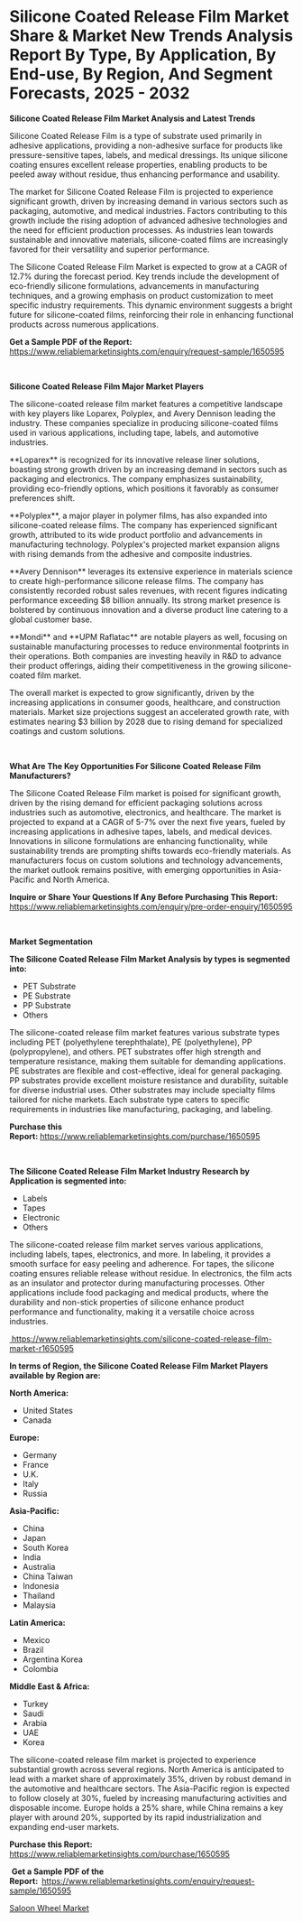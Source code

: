 <p><h1>Silicone Coated Release Film Market Share & Market New Trends Analysis Report By Type, By Application, By End-use, By Region, And Segment Forecasts, 2025 - 2032</h1></p><p><strong>Silicone Coated Release Film Market Analysis and Latest Trends</strong></p>
<p><p>Silicone Coated Release Film is a type of substrate used primarily in adhesive applications, providing a non-adhesive surface for products like pressure-sensitive tapes, labels, and medical dressings. Its unique silicone coating ensures excellent release properties, enabling products to be peeled away without residue, thus enhancing performance and usability.</p><p>The market for Silicone Coated Release Film is projected to experience significant growth, driven by increasing demand in various sectors such as packaging, automotive, and medical industries. Factors contributing to this growth include the rising adoption of advanced adhesive technologies and the need for efficient production processes. As industries lean towards sustainable and innovative materials, silicone-coated films are increasingly favored for their versatility and superior performance.</p><p>The Silicone Coated Release Film Market is expected to grow at a CAGR of 12.7% during the forecast period. Key trends include the development of eco-friendly silicone formulations, advancements in manufacturing techniques, and a growing emphasis on product customization to meet specific industry requirements. This dynamic environment suggests a bright future for silicone-coated films, reinforcing their role in enhancing functional products across numerous applications.</p></p>
<p><strong>Get a Sample PDF of the Report:&nbsp;</strong> <a href="https://www.reliablemarketinsights.com/enquiry/request-sample/1650595?utm_campaign=3138&utm_medium=2&utm_source=Github&utm_content=ia&utm_term=23032025&utm_id=silicone-coated-release-film">https://www.reliablemarketinsights.com/enquiry/request-sample/1650595</a></p>
<p>&nbsp;</p>
<p><strong>Silicone Coated Release Film Major Market Players</strong></p>
<p><p>The silicone-coated release film market features a competitive landscape with key players like Loparex, Polyplex, and Avery Dennison leading the industry. These companies specialize in producing silicone-coated films used in various applications, including tape, labels, and automotive industries.</p><p>**Loparex** is recognized for its innovative release liner solutions, boasting strong growth driven by an increasing demand in sectors such as packaging and electronics. The company emphasizes sustainability, providing eco-friendly options, which positions it favorably as consumer preferences shift.</p><p>**Polyplex**, a major player in polymer films, has also expanded into silicone-coated release films. The company has experienced significant growth, attributed to its wide product portfolio and advancements in manufacturing technology. Polyplex's projected market expansion aligns with rising demands from the adhesive and composite industries.</p><p>**Avery Dennison** leverages its extensive experience in materials science to create high-performance silicone release films. The company has consistently recorded robust sales revenues, with recent figures indicating performance exceeding $8 billion annually. Its strong market presence is bolstered by continuous innovation and a diverse product line catering to a global customer base.</p><p>**Mondi** and **UPM Raflatac** are notable players as well, focusing on sustainable manufacturing processes to reduce environmental footprints in their operations. Both companies are investing heavily in R&D to advance their product offerings, aiding their competitiveness in the growing silicone-coated film market.</p><p>The overall market is expected to grow significantly, driven by the increasing applications in consumer goods, healthcare, and construction materials. Market size projections suggest an accelerated growth rate, with estimates nearing $3 billion by 2028 due to rising demand for specialized coatings and custom solutions.</p></p>
<p>&nbsp;</p>
<p><strong>What Are The Key Opportunities For Silicone Coated Release Film Manufacturers?</strong></p>
<p><p>The Silicone Coated Release Film market is poised for significant growth, driven by the rising demand for efficient packaging solutions across industries such as automotive, electronics, and healthcare. The market is projected to expand at a CAGR of 5-7% over the next five years, fueled by increasing applications in adhesive tapes, labels, and medical devices. Innovations in silicone formulations are enhancing functionality, while sustainability trends are prompting shifts towards eco-friendly materials. As manufacturers focus on custom solutions and technology advancements, the market outlook remains positive, with emerging opportunities in Asia-Pacific and North America.</p></p>
<p><strong>Inquire or Share Your Questions If Any Before Purchasing This Report:</strong> <a href="https://www.reliablemarketinsights.com/enquiry/pre-order-enquiry/1650595?utm_campaign=3138&utm_medium=2&utm_source=Github&utm_content=ia&utm_term=23032025&utm_id=silicone-coated-release-film">https://www.reliablemarketinsights.com/enquiry/pre-order-enquiry/1650595</a></p>
<p>&nbsp;</p>
<p><strong>Market Segmentation</strong></p>
<p><strong>The Silicone Coated Release Film Market Analysis by types is segmented into:</strong></p>
<p><ul><li>PET Substrate</li><li>PE Substrate</li><li>PP Substrate</li><li>Others</li></ul></p>
<p><p>The silicone-coated release film market features various substrate types including PET (polyethylene terephthalate), PE (polyethylene), PP (polypropylene), and others. PET substrates offer high strength and temperature resistance, making them suitable for demanding applications. PE substrates are flexible and cost-effective, ideal for general packaging. PP substrates provide excellent moisture resistance and durability, suitable for diverse industrial uses. Other substrates may include specialty films tailored for niche markets. Each substrate type caters to specific requirements in industries like manufacturing, packaging, and labeling.</p></p>
<p><strong>Purchase this Report:&nbsp;</strong><a href="https://www.reliablemarketinsights.com/purchase/1650595?utm_campaign=3138&utm_medium=2&utm_source=Github&utm_content=ia&utm_term=23032025&utm_id=silicone-coated-release-film">https://www.reliablemarketinsights.com/purchase/1650595</a></p>
<p>&nbsp;</p>
<p><strong>The Silicone Coated Release Film Market Industry Research by Application is segmented into:</strong></p>
<p><ul><li>Labels</li><li>Tapes</li><li>Electronic</li><li>Others</li></ul></p>
<p><p>The silicone-coated release film market serves various applications, including labels, tapes, electronics, and more. In labeling, it provides a smooth surface for easy peeling and adherence. For tapes, the silicone coating ensures reliable release without residue. In electronics, the film acts as an insulator and protector during manufacturing processes. Other applications include food packaging and medical products, where the durability and non-stick properties of silicone enhance product performance and functionality, making it a versatile choice across industries.</p></p>
<p><a href="https://www.reliablemarketinsights.com/silicone-coated-release-film-market-r1650595?utm_campaign=3138&utm_medium=2&utm_source=Github&utm_content=ia&utm_term=23032025&utm_id=silicone-coated-release-film">&nbsp;https://www.reliablemarketinsights.com/silicone-coated-release-film-market-r1650595</a></p>
<p><strong>In terms of Region, the Silicone Coated Release Film Market Players available by Region are:</strong></p>
<p>
    <p> <strong> North America: </strong>
        <ul>
            <li>United States</li>
            <li>Canada</li>
        </ul>
        </p> 
    <p> <strong> Europe: </strong>
        <ul>
            <li>Germany</li>
            <li>France</li>
            <li>U.K.</li>
            <li>Italy</li>
            <li>Russia</li>
        </ul>
        </p> 
    <p> <strong> Asia-Pacific: </strong>
        <ul>
            <li>China</li>
            <li>Japan</li>
            <li>South Korea</li>
            <li>India</li>
            <li>Australia</li>
            <li>China Taiwan</li>
            <li>Indonesia</li>
            <li>Thailand</li>
            <li>Malaysia</li>
        </ul>
        </p> 
    <p> <strong> Latin America: </strong>
        <ul>
            <li>Mexico</li>
            <li>Brazil</li>
            <li>Argentina Korea</li>
            <li>Colombia</li>
        </ul>
        </p> 
    <p> <strong> Middle East & Africa: </strong>
        <ul>
            <li>Turkey</li>
            <li>Saudi</li>
            <li>Arabia</li>
            <li>UAE</li>
            <li>Korea</li>
        </ul>
    </p>
    </p>
<p><p>The silicone-coated release film market is projected to experience substantial growth across several regions. North America is anticipated to lead with a market share of approximately 35%, driven by robust demand in the automotive and healthcare sectors. The Asia-Pacific region is expected to follow closely at 30%, fueled by increasing manufacturing activities and disposable income. Europe holds a 25% share, while China remains a key player with around 20%, supported by its rapid industrialization and expanding end-user markets.</p></p>
<p><strong>Purchase this Report: </strong><a href="https://www.reliablemarketinsights.com/purchase/1650595?utm_campaign=3138&utm_medium=2&utm_source=Github&utm_content=ia&utm_term=23032025&utm_id=silicone-coated-release-film">https://www.reliablemarketinsights.com/purchase/1650595</a></p>
<p>&nbsp;<strong>Get a Sample PDF of the Report:&nbsp;&nbsp;</strong><a href="https://www.reliablemarketinsights.com/enquiry/request-sample/1650595?utm_campaign=3138&utm_medium=2&utm_source=Github&utm_content=ia&utm_term=23032025&utm_id=silicone-coated-release-film">https://www.reliablemarketinsights.com/enquiry/request-sample/1650595</a></p>
<p><strong></strong></p>
<p><p><a href="https://github.com/sirayedantte/Market-Research-Report-List-1/blob/main/saloon-wheel-market.md?utm_campaign=3138&utm_medium=2&utm_source=Github&utm_content=ia&utm_term=23032025&utm_id=silicone-coated-release-film">Saloon Wheel Market</a></p></p>